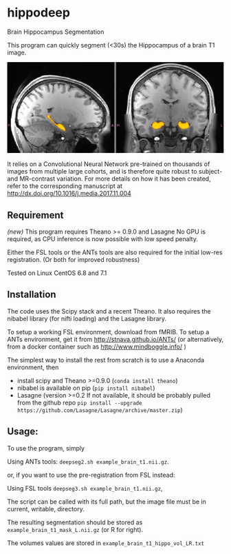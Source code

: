 # hippodeep
Brain Hippocampus Segmentation

This program can quickly segment (<30s) the Hippocampus of a brain T1 image.

![screenshot](blink.gif?raw=True)

It relies on a Convolutional Neural Network pre-trained on thousands of images from multiple large cohorts, and is therefore quite robust to subject- and MR-contrast variation.
For more details on how it has been created, refer to the corresponding manuscript at http://dx.doi.org/10.1016/j.media.2017.11.004

## Requirement
*(new)* This program requires Theano >= 0.9.0 and Lasagne
No GPU is required, as CPU inference is now possible with low speed penalty.

Either the FSL tools or the ANTs tools are also required for the initial low-res registration. (Or both for improved robustness)

Tested on Linux CentOS 6.8 and 7.1

## Installation

The code uses the Scipy stack and a recent Theano. It also requires the nibabel library (for nifti loading) and the Lasagne library.

To setup a working FSL environment, download from fMRIB.
To setup a ANTs environment, get it from http://stnava.github.io/ANTs/ (or alternatively, from a docker container such as http://www.mindboggle.info/ )

The simplest way to install the rest from scratch is to use a Anaconda environment, then
* install scipy and Theano >=0.9.0 (`conda install theano`)
* nibabel is available on pip (`pip install nibabel`)
* Lasagne (version >=0.2 If not available, it should be probably pulled from the github repo `pip install --upgrade https://github.com/Lasagne/Lasagne/archive/master.zip`)


## Usage:
To use the program, simply

Using ANTs tools: `deepseg2.sh example_brain_t1.nii.gz`.

or, if you want to use the pre-registration from FSL instead:

Using FSL tools `deepseg3.sh example_brain_t1.nii.gz`,

The script can be called with its full path, but the image file must be in current, writable, directory.

The resulting segmentation should be stored as `example_brain_t1_mask_L.nii.gz` (or R for right).

The volumes values are stored in `example_brain_t1_hippo_vol_LR.txt`
